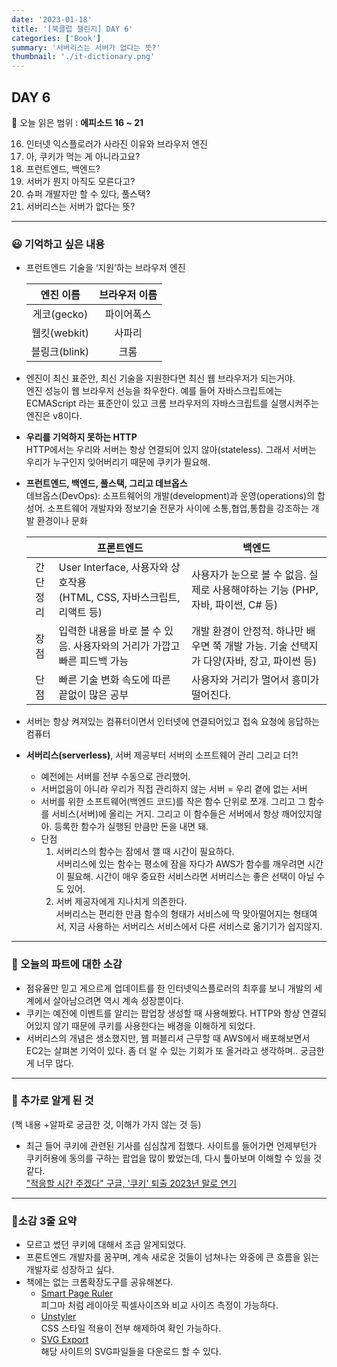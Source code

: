 ```yaml
---
date: '2023-01-18'
title: '[북클럽 챌린지] DAY 6'
categories: ['Book']
summary: '서버리스는 서버가 없다는 뜻?'
thumbnail: './it-dictionary.png'
---
```


## DAY 6

🔖 오늘 읽은 범위 : **에피소드 16 ~ 21**

16. 인터넷 익스플로러가 사라진 이유와 브라우저 엔진
17. 아, 쿠키가 먹는 게 아니라고요?
18. 프런트엔드, 백엔드?
19. 서버가 뭔지 아직도 모른다고?
20. 슈퍼 개발자만 할 수 있다, 풀스택?
21. 서버리스는 서버가 없다는 뜻?

---

### 😃 기억하고 싶은 내용

- 프런트엔드 기술을 ‘지원’하는 브라우저 엔진

  |   엔진 이름   | 브라우저 이름 |
  | :-----------: | :-----------: |
  |  게코(gecko)  |  파이어폭스   |
  | 웹킷(webkit)  |    사파리     |
  | 블링크(blink) |     크롬      |

- 엔진이 최신 표준안, 최신 기술을 지원한다면 최신 웹 브라우저가 되는거야.  
  엔진 성능이 웹 브라우저 선능을 좌우한다.
  예를 들어 자바스크립트에는 ECMAScript 라는 표준안이 있고 크롬 브라우저의 자바스크립트를 실행시켜주는 엔진은 v8이다.
- **우리를 기억하지 못하는 HTTP**  
  HTTP에서는 우리와 서버는 항상 연결되어 있지 않아(stateless). 그래서 서버는 우리가 누구인지 잊어버리기 때문에 쿠키가 필요해.
- **프런트엔드, 백엔드, 풀스택, 그리고 데브옵스**  
   데브옵스(DevOps): 소프트웨어의 개발(development)과 운영(operations)의 합성어. 소프트웨어 개발자와 정보기술 전문가 사이에 소통,협업,통합을 강조하는 개발 환경이나 문화

  |          | 프론트엔드                                                                  | 백엔드                                                                                    |
  | :------: | --------------------------------------------------------------------------- | ----------------------------------------------------------------------------------------- |
  | 간단정리 | User Interface, 사용자와 상호작용 <br/>(HTML, CSS, 자바스크립트, 리액트 등) | 사용자가 눈으로 볼 수 없음. 실제로 사용해야하는 기능 (PHP, 자바, 파이썬, C# 등)           |
  |   장점   | 입력한 내용을 바로 볼 수 있음. 사용자와의 거리가 가깝고 빠른 피드백 가능    | 개발 환경이 안정적. 하나만 배우면 쭉 개발 가능. 기술 선택지가 다양(자바, 장고, 파이썬 등) |
  |   단점   | 빠른 기술 변화 속도에 따른 끝없이 많은 공부                                 | 사용자와 거리가 멀어서 흥미가 떨어진다.                                                   |

- 서버는 항상 켜져있는 컴퓨터이면서 인터넷에 연결되어있고 접속 요청에 응답하는 컴퓨터
- **서버리스(serverless)**, 서버 제공부터 서버의 소프트웨어 관리 그리고 더?!
  - 예전에는 서버를 전부 수동으로 관리했어.
  - 서버없음이 아니라 우리가 직접 관리하지 않는 서버 = 우리 곁에 없는 서버
  - 서버를 위한 소프트웨어(백엔드 코드)를 작은 함수 단위로 쪼개. 그리고 그 함수를 서비스(서버)에 올리는 거지. 그리고 이 함수들은 서버에서 항상 깨어있지않아. 등록한 함수가 실행된 만큼만 돈을 내면 돼.
  - 단점
    1. 서버리스의 함수는 잠에서 깰 때 시간이 필요하다.  
       서버리스에 있는 함수는 평소에 잠을 자다가 AWS가 함수를 깨우려면 시간이 필요해. 시간이 매우 중요한 서비스라면 서버리스는 좋은 선택이 아닐 수도 있어.
    2. 서버 제공자에게 지나치게 의존한다.  
       서버리스는 편리한 만큼 함수의 형태가 서비스에 딱 맞아떨어지는 형태여서, 지금 사용하는 서버리스 서비스에서 다른 서비스로 옮기기가 쉽지않지.

---

### 🤔 오늘의 파트에 대한 소감

- 점유율만 믿고 게으르게 업데이트를 한 인터넷익스플로러의 최후를 보니 개발의 세계에서 살아남으려면 역시 계속 성장뿐이다.
- 쿠키는 예전에 이벤트를 알리는 팝업창 생성할 때 사용해봤다. HTTP와 항상 연결되어있지 않기 때문에 쿠키를 사용한다는 배경을 이해하게 되었다.
- 서버리스의 개념은 생소했지만, 웹 퍼블리셔 근무할 때 AWS에서 배포해보면서 EC2는 살펴본 기억이 있다. 좀 더 알 수 있는 기회가 또 올거라고 생각하며.. 궁금한 게 너무 많다.

---

### 🔎 추가로 알게 된 것

(책 내용 +알파로 궁금한 것, 이해가 가지 않는 것 등)

- 최근 들어 쿠키에 관련된 기사를 심심찮게 접했다. 사이트를 들어가면 언제부턴가 쿠키허용에 동의를 구하는 팝업을 많이 봤었는데, 다시 톺아보며 이해할 수 있을 것 같다.  
  ["적응할 시간 주겠다" 구글, '쿠키' 퇴출 2023년 말로 연기](https://www.bloter.net/newsView/blt202106250009)

---

### 🤟소감 3줄 요약

- 모르고 썼던 쿠키에 대해서 조금 알게되었다.
- 프론트엔드 개발자를 꿈꾸며, 계속 새로운 것들이 넘쳐나는 와중에 큰 흐름을 읽는 개발자로 성장하고 싶다.
- 책에는 없는 크롬확장도구를 공유해본다.
  - [Smart Page Ruler](https://chrome.google.com/webstore/detail/smart-page-ruler/nmibbjghlmdiafjolcphdggihcbcedmg)  
    피그마 처럼 레이아웃 픽셀사이즈와 비교 사이즈 측정이 가능하다.
  - [Unstyler](https://chrome.google.com/webstore/detail/unstyler/iniahmhgmcmkimliphhbgfkmichgccjd)  
    CSS 스타일 적용이 전부 해제하여 확인 가능하다.
  - [SVG Export](https://chrome.google.com/webstore/detail/svg-export/naeaaedieihlkmdajjefioajbbdbdjgp)  
    해당 사이트의 SVG파일들을 다운로드 할 수 있다.

